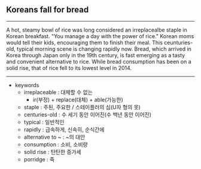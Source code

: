 ## Koreans fall for bread

---

A hot, steamy bowl of rice was long considered an irreplacealbe staple in Korean breakfast.
"You manage a day with the power of rice."
Korean moms would tell their kids, encouraging them to finish their meal. This ceunturies-old, typical morning scene is changing rapidly now.
Bread, which arrived in Korea through Japan only in the 19th century, is fast emerging as a tasty and convenient alternative to rice. While bread consumption has been on a solid rise, that of rice fell to its lowest level in 2014.

---

- keywords
  - irreplaceable : 대체할 수 없는
    - ir(부정) + replace(대체) + able(가능한)
  - staple : 주된, 주요한 / 스테이플러의 심(U자 형의 못)
  - centuries-old : 수 세기 동안 이어진(수 백년 동안 이어진)
  - typical : 일반적인
  - rapidly : 급속하게, 신속히, 순식간에
  - alternative to ~ : ~의 대안
  - consumption : 소비, 소비량
  - solid rise : 탄탄한 증가세
  - porridge : 죽
